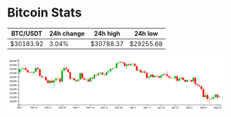 # Bitcoin Stats

BTC/USDT|24h change|24h high|24h low|
|---|---|---|---|
|$30183.92|3.04%|$30788.37|$29255.68|

<img src="./chart.svg">
